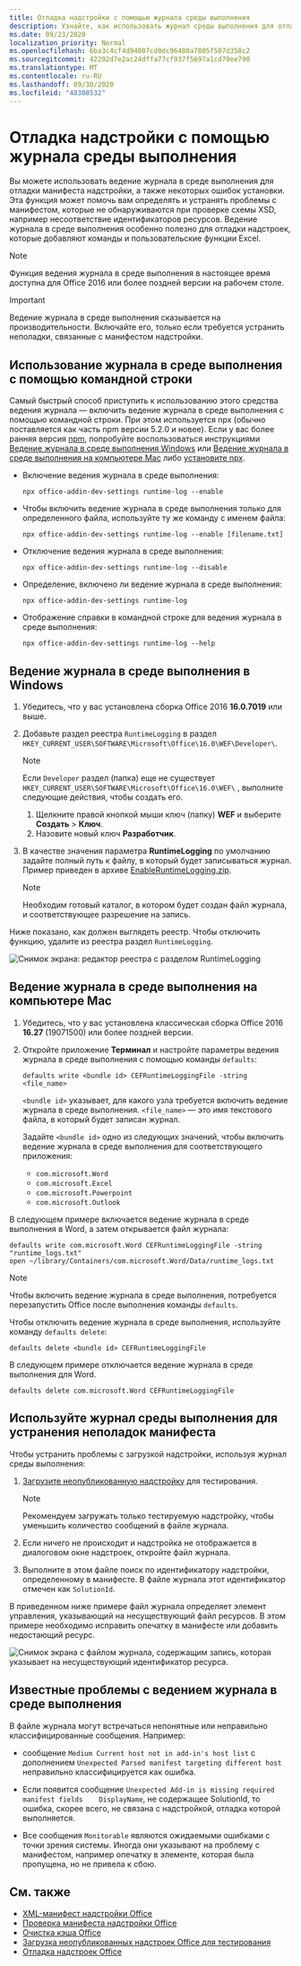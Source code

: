 ```yaml
---
title: Отладка надстройки с помощью журнала среды выполнения
description: Узнайте, как использовать журнал среды выполнения для отладки надстройки.
ms.date: 09/23/2020
localization_priority: Normal
ms.openlocfilehash: 6ba3c4cf4d94007cd0dc96480a7805f507d358c2
ms.sourcegitcommit: 42202d7e2ac24dffa77cf937f5697a1cd79ee790
ms.translationtype: MT
ms.contentlocale: ru-RU
ms.lasthandoff: 09/30/2020
ms.locfileid: "48308532"
---
```

# <a name="debug-your-add-in-with-runtime-logging"></a>Отладка надстройки с помощью журнала среды выполнения

Вы можете использовать ведение журнала в среде выполнения для отладки манифеста надстройки, а также некоторых ошибок установки. Эта функция может помочь вам определять и устранять проблемы с манифестом, которые не обнаруживаются при проверке схемы XSD, например несоответствие идентификаторов ресурсов. Ведение журнала в среде выполнения особенно полезно для отладки надстроек, которые добавляют команды и пользовательские функции Excel.

> [!NOTE]
> Функция ведения журнала в среде выполнения в настоящее время доступна для Office 2016 или более поздней версии на рабочем столе.

> [!IMPORTANT]
> Ведение журнала в среде выполнения сказывается на производительности. Включайте его, только если требуется устранить неполадки, связанные с манифестом надстройки.

## <a name="use-runtime-logging-from-the-command-line"></a>Использование журнала в среде выполнения с помощью командной строки

Самый быстрый способ приступить к использованию этого средства ведения журнала — включить ведение журнала в среде выполнения с помощью командной строки. При этом используется npx (обычно поставляется как часть npm версии 5.2.0 и новее). Если у вас более ранняя версия [npm](https://www.npmjs.com/), попробуйте воспользоваться инструкциями [Ведение журнала в среде выполнения Windows](#runtime-logging-on-windows) или [Ведение журнала в среде выполнения на компьютере Mac](#runtime-logging-on-mac) либо [установите npx](https://www.npmjs.com/package/npx).

- Включение ведения журнала в среде выполнения:

    ```command&nbsp;line
    npx office-addin-dev-settings runtime-log --enable
    ```

- Чтобы включить ведение журнала в среде выполнения только для определенного файла, используйте ту же команду с именем файла:

    ```command&nbsp;line
    npx office-addin-dev-settings runtime-log --enable [filename.txt]
    ```

- Отключение ведения журнала в среде выполнения:

    ```command&nbsp;line
    npx office-addin-dev-settings runtime-log --disable
    ```

- Определение, включено ли ведение журнала в среде выполнения:

    ```command&nbsp;line
    npx office-addin-dev-settings runtime-log
    ```

- Отображение справки в командной строке для ведения журнала в среде выполнения:

    ```command&nbsp;line
    npx office-addin-dev-settings runtime-log --help
    ```

## <a name="runtime-logging-on-windows"></a>Ведение журнала в среде выполнения в Windows

1. Убедитесь, что у вас установлена сборка Office 2016 **16.0.7019** или выше.

2. Добавьте раздел реестра `RuntimeLogging` в раздел `HKEY_CURRENT_USER\SOFTWARE\Microsoft\Office\16.0\WEF\Developer\`.

    > [!NOTE]
    > Если `Developer` раздел (папка) еще не существует `HKEY_CURRENT_USER\SOFTWARE\Microsoft\Office\16.0\WEF\` , выполните следующие действия, чтобы создать его.
    >
    > 1. Щелкните правой кнопкой мыши ключ (папку) **WEF** и выберите **Создать** > **Ключ**.
    > 1. Назовите новый ключ **Разработчик**.

3. В качестве значения параметра **RuntimeLogging** по умолчанию задайте полный путь к файлу, в который будет записываться журнал. Пример приведен в архиве [EnableRuntimeLogging.zip](https://github.com/OfficeDev/Office-Add-in-Commands-Samples/raw/master/Tools/RuntimeLogging/EnableRuntimeLogging.zip).

    > [!NOTE]
    > Необходим готовый каталог, в котором будет создан файл журнала, и соответствующее разрешение на запись.

Ниже показано, как должен выглядеть реестр. Чтобы отключить функцию, удалите из реестра раздел `RuntimeLogging`.

![Снимок экрана: редактор реестра с разделом RuntimeLogging](http://i.imgur.com/Sa9TyI6.png)

## <a name="runtime-logging-on-mac"></a>Ведение журнала в среде выполнения на компьютере Mac

1. Убедитесь, что у вас установлена классическая сборка Office 2016 **16.27** (19071500) или более поздней версии.

2. Откройте приложение **Терминал** и настройте параметры ведения журнала в среде выполнения с помощью команды `defaults`:

    ```command&nbsp;line
    defaults write <bundle id> CEFRuntimeLoggingFile -string <file_name>
    ```

    `<bundle id>` указывает, для какого узла требуется включить ведение журнала в среде выполнения. `<file_name>` — это имя текстового файла, в который будет записан журнал.

    Задайте `<bundle id>` одно из следующих значений, чтобы включить ведение журнала в среде выполнения для соответствующего приложения:

    - `com.microsoft.Word`
    - `com.microsoft.Excel`
    - `com.microsoft.Powerpoint`
    - `com.microsoft.Outlook`

В следующем примере включается ведение журнала в среде выполнения в Word, а затем открывается файл журнала:

```command&nbsp;line
defaults write com.microsoft.Word CEFRuntimeLoggingFile -string "runtime_logs.txt"
open ~/library/Containers/com.microsoft.Word/Data/runtime_logs.txt
```

> [!NOTE]
> Чтобы включить ведение журнала в среде выполнения, потребуется перезапустить Office после выполнения команды `defaults`.

Чтобы отключить ведение журнала в среде выполнения, используйте команду `defaults delete`:

```command&nbsp;line
defaults delete <bundle id> CEFRuntimeLoggingFile
```

В следующем примере отключается ведение журнала в среде выполнения для Word.

```command&nbsp;line
defaults delete com.microsoft.Word CEFRuntimeLoggingFile
```

## <a name="use-runtime-logging-to-troubleshoot-issues-with-your-manifest"></a>Используйте журнал среды выполнения для устранения неполадок манифеста

Чтобы устранить проблемы с загрузкой надстройки, используя журнал среды выполнения:

1. [Загрузите неопубликованную надстройку](sideload-office-add-ins-for-testing.md) для тестирования.

    > [!NOTE]
    > Рекомендуем загружать только тестируемую надстройку, чтобы уменьшить количество сообщений в файле журнала.

2. Если ничего не происходит и надстройка не отображается в диалоговом окне надстроек, откройте файл журнала.

3. Выполните в этом файле поиск по идентификатору надстройки, определенному в манифесте. В файле журнала этот идентификатор отмечен как `SolutionId`.

В приведенном ниже примере файл журнала определяет элемент управления, указывающий на несуществующий файл ресурсов. В этом примере необходимо исправить опечатку в манифесте или добавить недостающий ресурс.

![Снимок экрана с файлом журнала, содержащим запись, которая указывает на несуществующий идентификатор ресурса.](http://i.imgur.com/f8bouLA.png)

## <a name="known-issues-with-runtime-logging"></a>Известные проблемы с ведением журнала в среде выполнения

В файле журнала могут встречаться непонятные или неправильно классифицированные сообщения. Например:

- сообщение `Medium Current host not in add-in's host list` с дополнением `Unexpected Parsed manifest targeting different host` неправильно классифицируется как ошибка.

- Если появится сообщение `Unexpected Add-in is missing required manifest fields    DisplayName`, не содержащее SolutionId, то ошибка, скорее всего, не связана с надстройкой, отладка которой выполняется.

- Все сообщения `Monitorable` являются ожидаемыми ошибками с точки зрения системы. Иногда они указывают на проблему с манифестом, например опечатку в элементе, которая была пропущена, но не привела к сбою.

## <a name="see-also"></a>См. также

- [XML-манифест надстройки Office](../develop/add-in-manifests.md)
- [Проверка манифеста надстройки Office](troubleshoot-manifest.md)
- [Очистка кэша Office](clear-cache.md)
- [Загрузка неопубликованных надстроек Office для тестирования](sideload-office-add-ins-for-testing.md)
- [Отладка надстроек Office](debug-add-ins-using-f12-developer-tools-on-windows-10.md)